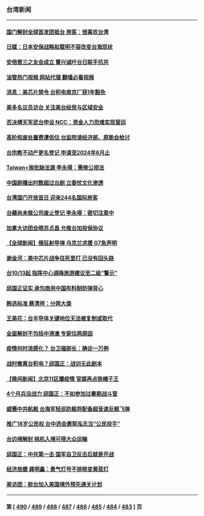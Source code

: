 ### 台湾新闻
---
#### [国门解封全球首发团抵台 旅客：很喜欢台湾](../../pages/ncid1349361/n13844338.md?10131645) 
#### [日媒：日本安保战略拟载明不容改变台海现状](../../pages/ncid1349361/n13844366.md?10131645) 
#### [安倍晋三之友会成立 曹兴诚吁台日联手抗共](../../pages/ncid1349361/n13844164.md?10131645) 
#### [油管热门视频 网站代理 翻墙必看视频](http://209.222.30.114:81/youtube.html?10131645)
#### [消息：美芯片禁令 台积电南京厂获1年豁免](../../pages/ncid1349361/n13844273.md?10131645) 
#### [美多名议员访台 关注美台经贸与区域安全](../../pages/ncid1349361/n13843778.md?10131645) 
#### [否决靖天军武台申设 NCC：资金人力恐难实现营运](../../pages/ncid1349361/n13843963.md?10131645) 
#### [高阶核废处置费遭低估 台监院请经济部、原能会检讨](../../pages/ncid1349361/n13843962.md?10131645) 
#### [台宗教不动产更名登记 申请至2024年6月止](../../pages/ncid1349361/n13843950.md?10131645) 
#### [Taiwan+挨批缺法源 李永得：需修公视法](../../pages/ncid1349361/n13843928.md?10131645) 
#### [中国剧播出时数超过台剧 立委忧文化渗透](../../pages/ncid1349361/n13843930.md?10131645) 
#### [台湾国门开放首日 迎来244名国际旅客](../../pages/ncid1349361/n13843934.md?10131645) 
#### [台蘋尚未做公司废止登记 李永得：密切注意中](../../pages/ncid1349361/n13843932.md?10131645) 
#### [加拿大访团会晤苏贞昌 允推台加投保协议](../../pages/ncid1349361/n13843852.md?10131645) 
#### [【全球新闻】俄狂射导弹 乌克兰求援 G7急声明](../../pages/ncid1349361/n13843789.md?10131645) 
#### [谢金河：美中芯片战争往死里打 已没有回头路](../../pages/ncid1349361/n13843776.md?10131645) 
#### [台10/13起 指挥中心调降旅游建议至二级“警示”](../../pages/ncid1349361/n13843857.md?10131645) 
#### [邱国正证实 承包商用中国布料制防弹背心](../../pages/ncid1349361/n13843915.md?10131645) 
#### [贿选标准 蔡清祥：分两大类](../../pages/ncid1349361/n13843914.md?10131645) 
#### [王美花：台半导体关键地位无法被复制或取代](../../pages/ncid1349361/n13843874.md?10131645) 
#### [全面解封不包括中港澳 专家估两原因](../../pages/ncid1349361/n13843854.md?10131645) 
#### [疫情何时流感化？ 台卫福部长：确诊一万例](../../pages/ncid1349361/n13843858.md?10131645) 
#### [战时撤离台积电？邱国正：战训无此剧本](../../pages/ncid1349361/n13843876.md?10131645) 
#### [【晚间新闻】北京11区爆疫情 官媒再点铁帽子王](../../pages/ncid1349361/n13843769.md?10131645) 
#### [4个月兵没战力 邱国正：不如参加过暑期战斗营](../../pages/ncid1349361/n13843878.md?10131645) 
#### [威慑中共航舰 台海军轻巡防舰将配备超音速反舰飞弹](../../pages/ncid1349361/n13843880.md?10131645) 
#### [推广18岁公民权 台中选会邀郭泓志当“公民投手”](../../pages/ncid1349361/n13843856.md?10131645) 
#### [台边境解封 桃机入境可搭大众运输](../../pages/ncid1349361/n13843859.md?10131645) 
#### [邱国正：中共第一击 国军自卫反击后就是开战](../../pages/ncid1349361/n13843607.md?10131645) 
#### [经济放缓 龚明鑫：景气灯号不排除变黄蓝灯](../../pages/ncid1349361/n13843833.md?10131645) 
#### [美访团：挺台加入美国境外预先通关计划](../../pages/ncid1349361/n13843835.md?10131645) 

---
#### 第 [ [490](./490.md?10131645) / [489](./489.md?10131645) / [488](./488.md?10131645) / [487](./487.md?10131645) / [486](./486.md?10131645) / [485](./485.md?10131645) / [484](./484.md?10131645) / [483](./483.md?10131645) ] 页
